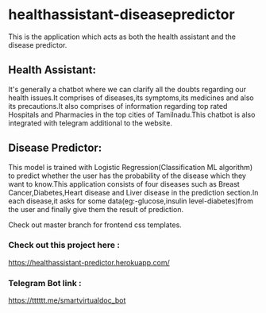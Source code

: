 # healthassistant-diseasepredictor

This is the application which acts as both the health assistant and the disease predictor.

## Health Assistant: 
It's generally a chatbot where we can clarify all the doubts regarding our health issues.It comprises of diseases,its symptoms,its medicines and also its precautions.It also comprises of information regarding top rated Hospitals and Pharmacies in the top cities of Tamilnadu.This chatbot is also integrated with telegram additional to the website.

## Disease Predictor: 
This model is trained with Logistic Regression(Classification ML algorithm) to predict whether the user has the probability of the disease which they want to know.This application consists of four diseases such as Breast Cancer,Diabetes,Heart disease and Liver disease in the prediction section.In each disease,it asks for some data(eg:-glucose,insulin level-diabetes)from the user and finally give them the result of prediction.

Check out master branch for frontend css templates.

### Check out this project here : 
https://healthassistant-predictor.herokuapp.com/

### Telegram Bot link : 
https://tttttt.me/smartvirtualdoc_bot
